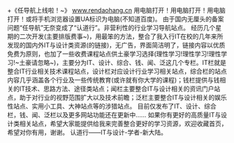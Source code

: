 +《任导航上线啦！~》
www.rendaohang.cn
用电脑打开！用电脑打开！用电脑打开！或将手机浏览器设置UA标识为电脑(不知道百度)。
由于国内无厘头的备案问题“任导航”无奈变成了“认道行”。非营利性的行业学习导航站点。
经历几个星期的二次开发(主要排版费事~)，用最笨的方法，整合了我入行IT在校的几年来所发现的国内外IT与设计类资源(的链接)，无广告，界面简洁明了，链接内容以优质免费为原则，也加了一些收费课程站点供土豪学习选择(理性学习!理性学习!理性学习!~土豪请忽略~)，主要分为IT、设计、综合、钱、闻、泛这几个专栏。IT栏就是整合IT行业相关技术课程站点，设计栏对应设计行业学习相关站点，综合栏的站点内容几乎涵盖各个行业及一些传统教育(或许就有你大学的课程)；钱栏提供与钱相关的IT技术、思路方法、途径类站点；闻栏主要整合IT与设计相关的资讯门户站点，助于对行业的视野范围扩大以及技术前瞻；泛栏主要整合IT与设计相关的娱乐性站点、实用小工具、大神站点等的涉猎站点。
目前仅发布了IT、设计、综合栏，钱、闻、泛栏以及更多网站功能还在更新中……
如果你有更好的高质量IT与设计类相关站点，希望大家能提供给我来完善整合更好的学习资源，欢迎收藏首页，希望对你有用，谢谢。
认道行——IT与设计-学者-新大陆。
